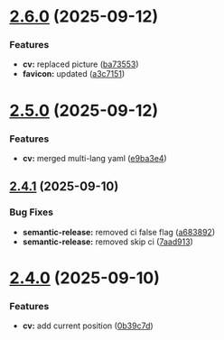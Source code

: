 # [2.6.0](https://github.com/95gabor/cv/compare/v2.5.0...v2.6.0) (2025-09-12)

### Features

- **cv:** replaced picture ([ba73553](https://github.com/95gabor/cv/commit/ba73553b2124b0fcf0cd9d37620ee48aa43846ae))
- **favicon:** updated ([a3c7151](https://github.com/95gabor/cv/commit/a3c71511a695e0191fc3b4d11c8d30ad6c87c149))

# [2.5.0](https://github.com/95gabor/cv/compare/v2.4.1...v2.5.0) (2025-09-12)

### Features

- **cv:** merged multi-lang yaml ([e9ba3e4](https://github.com/95gabor/cv/commit/e9ba3e441ebc4447046f73de860ac111abdaa1e1))

## [2.4.1](https://github.com/95gabor/cv/compare/v2.4.0...v2.4.1) (2025-09-10)

### Bug Fixes

- **semantic-release:** removed ci false flag ([a683892](https://github.com/95gabor/cv/commit/a6838928e9f29ae027f3ed2c9af4b7af04127bee))
- **semantic-release:** removed skip ci ([7aad913](https://github.com/95gabor/cv/commit/7aad913df59282a204ef7d0a573ae9a9ed803e82))

# [2.4.0](https://github.com/95gabor/cv/compare/v2.3.3...v2.4.0) (2025-09-10)

### Features

- **cv:** add current position ([0b39c7d](https://github.com/95gabor/cv/commit/0b39c7d97633edc5fdcfc2a87c786026b2cd0a33))
